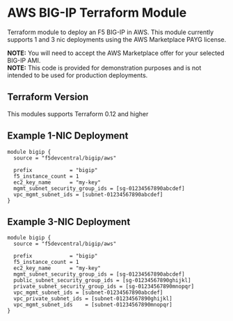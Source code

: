 # AWS BIG-IP Terraform Module 
Terraform module to deploy an F5 BIG-IP in AWS.  This module currently supports 1 and 3 nic deployments using the AWS Marketplace PAYG license.

**NOTE:** You will need to accept the AWS Marketplace offer for your selected BIG-IP AMI.  
**NOTE:** This code is provided for demonstration purposes and is not intended to be used for production deployments. 

## Terraform Version
This modules supports Terraform 0.12 and higher

## Example 1-NIC Deployment
```hcl
module bigip {
  source = "f5devcentral/bigip/aws"

  prefix            = "bigip"
  f5_instance_count = 1
  ec2_key_name      = "my-key"
  mgmt_subnet_security_group_ids = [sg-01234567890abcdef]
  vpc_mgmt_subnet_ids = [subnet-01234567890abcdef]
}
```
## Example 3-NIC Deployment
```hcl
module bigip {
  source = "f5devcentral/bigip/aws"

  prefix            = "bigip"
  f5_instance_count = 1
  ec2_key_name      = "my-key"
  mgmt_subnet_security_group_ids = [sg-01234567890abcdef]
  public_subnet_security_group_ids = [sg-01234567890ghijkl]
  private_subnet_security_group_ids = [sg-01234567890mnopqr]
  vpc_mgmt_subnet_ids = [subnet-01234567890abcdef]
  vpc_private_subnet_ids = [subnet-01234567890ghijkl]
  vpc_mgmt_subnet_ids    = [subnet-01234567890mnopqr]
}
```